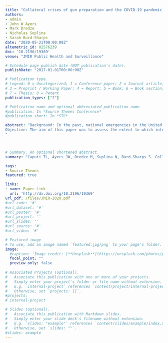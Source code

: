 ```yaml
---
title: "Collateral crises of gun preparation and the COVID-19 pandemic: An infodemiology study"
authors:
- admin
- John W Ayers
- Mark Dredze
- Nicholas Suplina
- Sarah Burd-Sharps
date: "2020-05-21T00:00:00Z"
altemetric_id: 82576239
doi: '10.2196/19369'
venue: "JMIR Public Health and Surveillance"

# Schedule page publish date (NOT publication's date). 
publishDate: "2017-01-01T00:00:00Z"

# Publication type.
# Legend: 0 = Uncategorized; 1 = Conference paper; 2 = Journal article;
# 3 = Preprint / Working Paper; 4 = Report; 5 = Book; 6 = Book section;
# 7 = Thesis; 8 = Patent 
publication_types: ["2"]

# Publication name and optional abbreviated publication name. 
#publication: In *Source Themes Conference*
#publication_short: In *STC*

abstract: "Background: In the past, national emergencies in the United States have resulted in increased gun preparation (ie, purchasing new guns or removing guns from storage); in turn, these gun actions have effected increases in firearm injuries and deaths.
Objective: The aim of this paper was to assess the extent to which interest in gun preparation has increased amid the coronavirus disease (COVID-19) pandemic using data from Google searches related to purchasing and cleaning guns.
"



# Summary. An optional shortened abstract.
summary: "Caputi TL, Ayers JW, Dredze M, Suplina N, Burd-Sharps S. Collateral crises of gun preparation and the COVID-19 pandemic: An infodemiology study. JMIR Public Health and Surveillance. Published online May 21, 2020."

tags:
- Source Themes
featured: true

links:
- name: Paper Link
  url: 'http://dx.doi.org/10.2196/19369'
url_pdf: /files/JMIR-2020.pdf
#url_code: '#'
#url_dataset: '#'
#url_poster: '#'
#url_project: ''
#url_slides: ''
#url_source: '#'
#url_video: '#'

# Featured image
# To use, add an image named `featured.jpg/png` to your page's folder. 
image:
  #caption: 'Image credit: [**Unsplash**](https://unsplash.com/photos/pLCdAaMFLTE)'
  focal_point: ""
  preview_only: false
 
# Associated Projects (optional).
#   Associate this publication with one or more of your projects.
#   Simply enter your project's folder or file name without extension.
#   E.g. `internal-project` references `content/project/internal-project/index.md`.
#   Otherwise, set `projects: []`.
#projects:
# internal-project

# Slides (optional).
#   Associate this publication with Markdown slides.
#   Simply enter your slide deck's filename without extension.
#   E.g. `slides: "example"` references `content/slides/example/index.md`.
#   Otherwise, set `slides: ""`.
#slides: example
---
```

